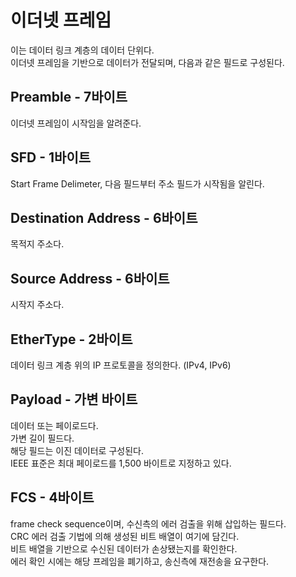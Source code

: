 # 이더넷 프레임

이는 데이터 링크 계층의 데이터 단위다. <br />
이더넷 프레임을 기반으로 데이터가 전달되며, 다음과 같은 필드로 구성된다.

## Preamble - 7바이트

이더넷 프레임이 시작임을 알려준다.

## SFD - 1바이트

Start Frame Delimeter, 다음 필드부터 주소 필드가 시작됨을 알린다.

## Destination Address - 6바이트

목적지 주소다.

## Source Address - 6바이트

시작지 주소다.

## EtherType - 2바이트

데이터 링크 계층 위의 IP 프로토콜을 정의한다. (IPv4, IPv6)

## Payload - 가변 바이트

데이터 또는 페이로드다. <br />
가변 길이 필드다. <br />
해당 필드는 이진 데이터로 구성된다. <br />
IEEE 표준은 최대 페이로드를 1,500 바이트로 지정하고 있다.

## FCS - 4바이트

frame check sequence이며, 수신측의 에러 검출을 위해 삽입하는 필드다. <br />
CRC 에러 검출 기법에 의해 생성된 비트 배열이 여기에 담긴다. <br />
비트 배열을 기반으로 수신된 데이터가 손상됐는지를 확인한다. <br />
에러 확인 시에는 해당 프레임을 폐기하고, 송신측에 재전송을 요구한다.
